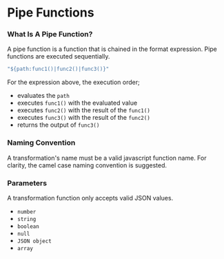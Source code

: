 # Pipe Functions

### What Is A Pipe Function?

A pipe function is a function that is chained in the format expression. Pipe functions are executed sequentially.

```typescript
"${path:func1()|func2()|func3()}"
```

For the expression above, the execution order;

* evaluates the `path`&#x20;
* executes `func1()` with the evaluated value
* executes `func2()` with the result of the `func1()`
* executes `func3()` with the result of the `func2()`
* returns the output of `func3()`

### Naming Convention

A transformation's name must be a valid javascript function name. For clarity, the camel case naming convention is suggested.

### Parameters

A transformation function only accepts valid JSON values.

* `number`
* `string`
* `boolean`
* `null`
* `JSON object`
* `array`
